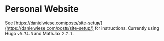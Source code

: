 # Personal Website

See [https://danielwiese.com/posts/site-setup/](https://danielwiese.com/posts/site-setup/) for instructions.
Currently using Hugo `v0.74.3` and MathJax `2.7.1`.
